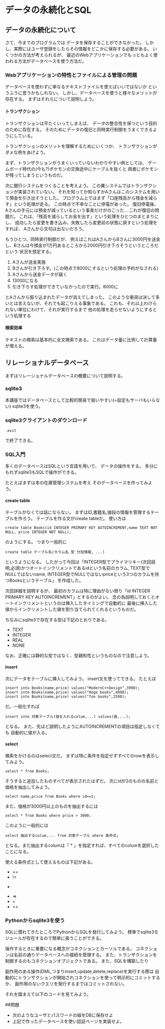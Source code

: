 # データの永続化とSQL

## データの永続化について
さて、今までのプログラムでは
データを保存することができなかった。
しかし、実際にはユーザ登録をしたらその情報をどこかに保存する必要がある。
いくつかの方法が考えられるが、
最近のWebアプリケーションでもっともよく使われる方法がデータベースを使う方法だ。

### Webアプリケーションの特性とファイルによる管理の問題
データベースを使わずに単なるテキストファイルを使えばいいではないか
というふうに思うかもしれない。
しかし、データベースを使うと様々なメリットが存在する。
まずはそれらについて説明しよう。

#### トランザクション

トランザクションは平たくいってしまえば、
データの整合性を保つという目的のために存在する。
そのためにデータの復旧と同時実行制御をうまくできるようにしている。

トランザクションのメリットを理解するためにいくつか、
トランザクションがダメな例をあげよう。

まず、トランザクションがうまくいっていないわかりやすい例としては、
ゲームボーイ時代の(今も?)ポケモンの交換途中にケーブルを抜くと
両者にポケモンが残ってしまうというものだ。

次に銀行システムをつくることを考えよう。
この糞システムではトランザクションが実装されていない。
それを知ってか知らずかAさんはこのシステムを用いて預金を引き出そうとした。
プログラム上ではまず「口座残高から残金を減らす」という処理が走る。
この時点で不幸なことに停電があった。
復旧停電後、Aさんの手元には預金が減っているという事実だけがのこった...
これが復旧の問題だ。
これは、「残高を減らしてお金を出す」という処理をひとつのまとまりにし、
成功したら変更を書き込み、失敗したら変更前の状態に戻すという処理をすれば、
Aさんから文句は出ないだろう。

もうひとつ、同時実行制御だが、
例えばこれはAさんからBさんに3000円を送金し、Bさんは今預金が1万円あるところから2000円引き下ろそうというところだという
状況を想定する。

1. Aさんが送金実施
2. Bさんが引き下ろす。(この時点で8000にするという処理の予約がなされる)
3. Aさんから送金データが届く
4. 13000になる
5. 引き下ろす処理ができていなかったので実行。8000に

とAさんから振り込まれたデータが消えてしまった。
このような衝突は決して多いとは言えないが、それでも起こりえる事象である。
これも、それ以上わけられない単位にわけて、それが実行するまで
他の処理を走らせないようにするという処理する

#### 検索効率
テキストの検索は基本的に全文検索である。
これはデータ量に比例して計算量が増える。

## リレーショナルデータベース
まずはリレーショナルデータベースの概要について説明する。


### sqlite3
本講座ではデータベースとして比較的簡易で扱いやすい(=設定もサーバもいらない)
sqlite3を使う。

### sqlite3クライアントのダウンロード

```
.exit
```

で終了できる。

### SQL入門
多くのデータベースはSQLという言語を用いて、
データの操作をする。
多分にもれずsqlite3もSQLで操作ができる。

たとえばまずは本の在庫管理システムを考え
そのデータベースを作ってみよう。

#### create table
テーブルがなくては話にならない。
まずはID,書籍名,値段の情報を管理するテーブルを作ろう。
テーブルを作る文がcreate tableだ。
使い方は

```
create table Books(id INTEGER PRIMARY KEY AUTOINCREMENT,name TEXT NOT NULL, price INTEGER NOT NULL);
```

のようにする。
つまり一般的に

```
create table テーブル名(カラム名 型 付加情報, ...)
```

というようになる。
したがって今回は「INTEGER型でプライマリキー(次回説明,必須)かつオートインクリメントであるidという名前のカラム,
TEXT型でNULLではないname,
INTEGER型でNULLではないpriceという3つのカラムを持つBooksというテーブル」
を作成した。


次回詳細を説明するが、
最初のカラムは特に理由がない限り「id INTEGER PRIMARY KEY AUTOINCREMENT」とするのがよい。
念の為説明しておくとオートインクリメントというのは挿入したタイミングで自動的に
最後に挿入した値からインクリメントした値を割り当てられてくれるというものだ。

ちなみにsqlite3で存在する型は下記のとおりである。

* TEXT
* INTEGER
* REAL
* NONE

なお、正確には静的な型ではなく、型親和性というものなので注意しよう。

#### insert
次にデータをテーブルに挿入してみよう。
insert文を使ってできる。
たとえば

```
insert into Books(name,price) values("ModernC++Design",3990);
insert into Books(name,price) values("Hoge books",4990);
insert into Books(name,price) values("foo books",2590);
```

だ。一般化すれば

```
insert into 対象テーブル(値を入れるcolum,...) values(値,...);
```

となる。
また、先ほど説明したようにAUTOINCREMENTの項目は指定しなくても
自動的に値が入る。

#### select
検索をかけるのはselect文だ。
まずは特に条件を指定せずすべてのrowを表示してみよう。

```
select * from Books;
```

そうすると追加したものすべてが表示されたはずだ。
次にidが2のものの名前と価格を抽出してみよう。

```
select name,price from Books where id==2;
```

また、価格が3000円以上のものを抽出するには

```
select * from Books where price > 3000;
```

このように一般的には

```
select 抽出するcolum,... from 対象テーブル where 条件式;
```

となる。また抽出するcolumは「 * 」を指定すれば、すべてのcolumを選択したことになる。

使える条件式として使えるものは下記がある。

* ==
* !=
* >
* =>
* <
* =<

### Pythonからsqlite3を使う
SQLに慣れてきたところでPythonからSQLを発行してみよう。
標準でsqlite3モジュールが存在するので簡単に扱うことができる。

操作するときに重要になる概念がコネクションとカーソルである。
コネクションは名前の通りデータベースへの接続を管理する。
また、トランザクションを制御するのもコネクションオブジェクトである。
また、SQLを構築したり

副作用のある操作(DML,つまりinsert,update,delete,replace)を実行する際は
自動的にトランザクションが開始されコネクションを使って明示的にコミットするか、
副作用のないクエリを発行するまではコミットされない。

それを踏まえて以下のコードを見てみよう。




##問題

- 次のようなユーザとパスワードの組をDBに保存せよ
- 上記で作ったデータベースを使い認証ページを実装せよ。
